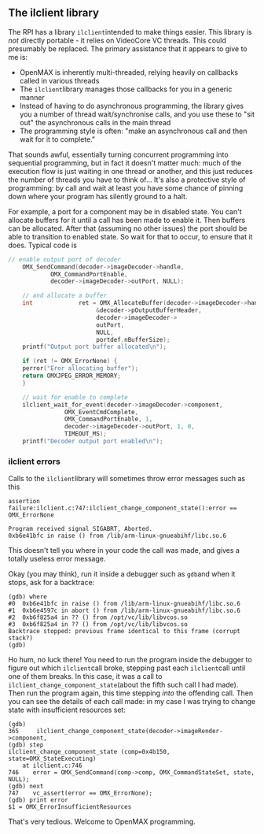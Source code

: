 
##  The ilclient library 


The RPI has a library `ilclient`intended to make things easier.
This library is _not_ directly portable - it relies on
VideoCore VC threads.
This could presumably be replaced. The primary assistance that it appears
to give to me is:

+ OpenMAX is inherently multi-threaded, relying heavily on callbacks
called in various threads
+ The `ilclient`library manages those callbacks for you
in a generic manner
+ Instead of having to do asynchronous programming, the library gives
you a number of thread wait/synchronise calls, and you use
these to "sit out" the asynchronous calls in the main thread
+ The programming style is often: "make an asynchronous call and then
wait for it to complete."

That sounds awful, essentially turning concurrent programming into sequential
programming, but in fact it doesn't matter much: much of the
execution flow is just waiting in one thread or another,
and this just reduces the number of threads you have to think of...
It's also a protective style of programming: by call and wait at least
you have some chance of pinning down where your program has silently
ground to a halt.


For example, a port for a component
may be in disabled state. You can't allocate
buffers for it until a call has been made to enable it.
Then buffers can be allocated. After that (assuming no other
issues) the port should be able to transition to
enabled state. So wait for that to occur, to ensure that
it does. Typical code is

```cpp
// enable output port of decoder
    OMX_SendCommand(decoder->imageDecoder->handle,
		    OMX_CommandPortEnable,
		    decoder->imageDecoder->outPort, NULL);

    // and allocate a buffer
    int             ret = OMX_AllocateBuffer(decoder->imageDecoder->handle,
					     &decoder->pOutputBufferHeader,
					     decoder->imageDecoder->
					     outPort,
					     NULL,
					     portdef.nBufferSize);
    printf("Output port buffer allocated\n");

    if (ret != OMX_ErrorNone) {
	perror("Eror allocating buffer");
	return OMXJPEG_ERROR_MEMORY;
    }

    // wait for enable to complete
    ilclient_wait_for_event(decoder->imageDecoder->component,
			    OMX_EventCmdComplete,
			    OMX_CommandPortEnable, 1,
			    decoder->imageDecoder->outPort, 1, 0,
			    TIMEOUT_MS);
    printf("Decoder output port enabled\n");
```

###  ilclient errors 


Calls to the `ilclient`library will sometimes
throw error messages such as this

```
assertion failure:ilclient.c:747:ilclient_change_component_state():error == OMX_ErrorNone

Program received signal SIGABRT, Aborted.
0xb6e41bfc in raise () from /lib/arm-linux-gnueabihf/libc.so.6
```


This doesn't tell you where in your code the call was made, and gives
a totally useless error message.


Okay (you may think), run it
inside a debugger such as `gdb`and when it stops,
ask for a backtrace:

```
(gdb) where
#0  0xb6e41bfc in raise () from /lib/arm-linux-gnueabihf/libc.so.6
#1  0xb6e4597c in abort () from /lib/arm-linux-gnueabihf/libc.so.6
#2  0xb6f825a4 in ?? () from /opt/vc/lib/libvcos.so
#3  0xb6f825a4 in ?? () from /opt/vc/lib/libvcos.so
Backtrace stopped: previous frame identical to this frame (corrupt stack?)
(gdb)
```


Ho hum, no luck there! You need to run the program inside the
debugger to figure out which `ilclient`call
broke, stepping past each `ilclient`call until one
of them breaks. In this case, it was a call to `ilclient_change_component_state`(about the fifth such call I had made).
Then run the program again, this time stepping _into_ the offending call. Then you can see the details of each
call made: in my case I was trying to change state with
insufficient resources set:

```
(gdb) 
365	    ilclient_change_component_state(decoder->imageRender->component,
(gdb) step
ilclient_change_component_state (comp=0x4b150, state=OMX_StateExecuting)
    at ilclient.c:746
746	   error = OMX_SendCommand(comp->comp, OMX_CommandStateSet, state, NULL);
(gdb) next
747	   vc_assert(error == OMX_ErrorNone);
(gdb) print error
$1 = OMX_ErrorInsufficientResources
```


That's very tedious. Welcome to OpenMAX programming.
